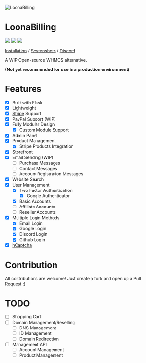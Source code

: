 ![LoonaBilling](https://user-images.githubusercontent.com/28388670/172512382-81059cf6-c872-4a4c-a370-223f2d4d009c.png)

# LoonaBilling
<img src="https://img.shields.io/discord/887501133902385202?logo=discord&style=social"> <img src="https://img.shields.io/github/last-commit/Loona-cc/LoonaBilling?logo=github&style=social"> <img src="https://img.shields.io/github/workflow/status/Loona-cc/LoonaBilling/CodeQL?logo=github-sponsors&style=social">

[Installation](https://github.com/Loona-cc/LoonaBilling/wiki/Installation) / [Screenshots](https://github.com/Loona-cc/LoonaBilling/wiki/Screenshots) / [Discord](https://discord.gg/KTJNHyAh2e)

A WIP Open-source WHMCS alternative.

**(Not yet recommended for use in a production environment)**

# Features
- [x] Built with Flask
- [x] Lightweight
- [x] [Stripe](https://stripe.com) Support
- [x] [PayPal](https://paypal.com) Support (WIP)
- [x] Fully Modular Design
  - [x] Custom Module Support
- [x] Admin Panel
- [x] Product Management
  - [x] Stripe Products Integration
- [x] Storefront
- [x] Email Sending (WIP)
  - [ ] Purchase Messages
  - [ ] Contact Messages
  - [ ] Account Registration Messages
- [x] Website Search
- [x] User Management
  - [x] Two Factor Authentication
    - [x] Google Authenticator
  - [x] Basic Accounts
  - [ ] Affiliate Accounts
  - [ ] Reseller Accounts
- [x] Multiple Login Methods
  - [x] Email Login
  - [x] Google Login
  - [x] Discord Login
  - [x] Github Login
- [x] [hCaptcha](https://www.hcaptcha.com/)

# Contribution
All contributions are welcome! Just create a fork and open up a Pull Request :)

# TODO
- [ ] Shopping Cart
- [ ] Domain Management/Reselling
  - [ ] DNS Management
  - [ ] ID Management
  - [ ] Domain Redirection
- [ ] Management API
  - [ ] Account Management
  - [ ] Product Management
